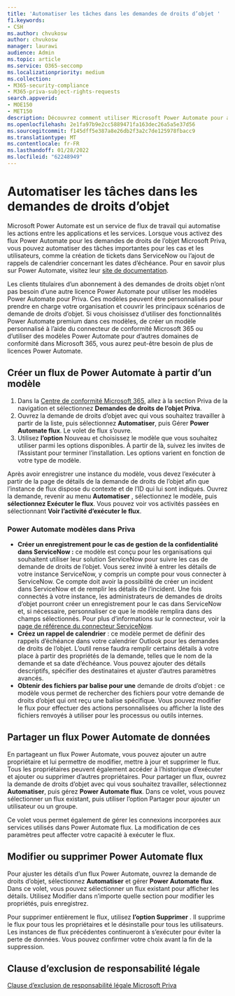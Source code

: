 ```yaml
---
title: 'Automatiser les tâches dans les demandes de droits d’objet '
f1.keywords:
- CSH
ms.author: chvukosw
author: chvukosw
manager: laurawi
audience: Admin
ms.topic: article
ms.service: O365-seccomp
ms.localizationpriority: medium
ms.collection:
- M365-security-compliance
- M365-priva-subject-rights-requests
search.appverid:
- MOE150
- MET150
description: Découvrez comment utiliser Microsoft Power Automate pour automatiser les tâches essentielles pour les demandes de droits d’objet dans Priva.
ms.openlocfilehash: 2e1fa97b9e2cc5889471fa163dec26a5a5e37d56
ms.sourcegitcommit: f145dff5e387a8e26db2f3a2c7de125978fbacc9
ms.translationtype: MT
ms.contentlocale: fr-FR
ms.lasthandoff: 01/28/2022
ms.locfileid: "62248949"
---
```

# <a name="automate-tasks-in-subject-rights-requests"></a>Automatiser les tâches dans les demandes de droits d’objet 

Microsoft Power Automate est un service de flux de travail qui automatise les actions entre les applications et les services. Lorsque vous activez des flux Power Automate pour les demandes de droits de l’objet Microsoft Priva, vous pouvez automatiser des tâches importantes pour les cas et les utilisateurs, comme la création de tickets dans ServiceNow ou l’ajout de rappels de calendrier concernant les dates d’échéance. Pour en savoir plus sur Power Automate, visitez leur [site de documentation](/power-automate/getting-started).

Les clients  titulaires d’un abonnement à des demandes de droits objet n’ont pas besoin d’une autre licence Power Automate pour utiliser les modèles Power Automate pour Priva. Ces modèles peuvent être personnalisés pour prendre en charge votre organisation et couvrir les principaux scénarios de demande de droits d’objet. Si vous choisissez d’utiliser des fonctionnalités Power Automate premium dans ces modèles, de créer un modèle personnalisé à l’aide du connecteur de conformité Microsoft 365 ou d’utiliser des modèles Power Automate pour d’autres domaines de conformité dans Microsoft 365, vous aurez peut-être besoin de plus de licences Power Automate.

## <a name="create-a-new-power-automate-flow-from-a-template"></a>Créer un flux de Power Automate à partir d’un modèle

1. Dans la [Centre de conformité Microsoft 365](https://compliance.microsoft.com/), allez à la section Priva de la navigation et sélectionnez **Demandes de droits de l’objet Priva**.
1. Ouvrez la demande de droits d’objet avec qui vous souhaitez travailler à partir de la liste, puis sélectionnez **Automatiser**, puis Gérer **Power Automate flux**. Le volet de flux s’ouvre.
1. Utilisez **l’option** Nouveau et choisissez le modèle que vous souhaitez utiliser parmi les options disponibles. À partir de là, suivez les invites de l’Assistant pour terminer l’installation. Les options varient en fonction de votre type de modèle.

Après avoir enregistrer une instance du modèle, vous devez l’exécuter à partir de la page de détails de la demande de droits de l’objet afin que l’instance de flux dispose du contexte et de l’ID qui lui sont indiqués. Ouvrez la demande, revenir au menu **Automatiser** , sélectionnez le modèle, puis **sélectionnez Exécuter le flux**. Vous pouvez voir vos activités passées en sélectionnant **Voir l’activité d’exécuter le flux**.

### <a name="power-automate-templates-in-priva"></a>Power Automate modèles dans Priva

- **Créer un enregistrement pour le cas de gestion de la confidentialité dans ServiceNow :** ce modèle est conçu pour les organisations qui souhaitent utiliser leur solution ServiceNow pour suivre les cas de demande de droits de l’objet. Vous serez invité à entrer les détails de votre instance ServiceNow, y compris un compte pour vous connecter à ServiceNow. Ce compte doit avoir la possibilité de créer un incident dans ServiceNow et de remplir les détails de l’incident. Une fois connectés à votre instance, les administrateurs de demandes de droits d’objet pourront créer un enregistrement pour le cas dans ServiceNow et, si nécessaire, personnaliser ce que le modèle remplira dans des champs sélectionnés. Pour plus d’informations sur le connecteur, voir la [page de référence du connecteur ServiceNow](/connectors/service-now/).
- **Créez un rappel de calendrier** : ce modèle permet de définir des rappels d’échéance dans votre calendrier Outlook pour les demandes de droits de l’objet. L’outil rense faudra remplir certains détails à votre place à partir des propriétés de la demande, telles que le nom de la demande et sa date d’échéance. Vous pouvez ajouter des détails descriptifs, spécifier des destinataires et ajuster d’autres paramètres avancés.
- **Obtenir des fichiers par balise pour une** demande de droits d’objet : ce modèle vous permet de rechercher des fichiers pour votre demande de droits d’objet qui ont reçu une balise spécifique. Vous pouvez modifier le flux pour effectuer des actions personnalisées ou afficher la liste des fichiers renvoyés à utiliser pour les processus ou outils internes.

## <a name="share-a-power-automate-flow"></a>Partager un flux Power Automate de données

En partageant un flux Power Automate, vous pouvez ajouter un autre propriétaire et lui permettre de modifier, mettre à jour et supprimer le flux. Tous les propriétaires peuvent également accéder à l’historique d’exécuter et ajouter ou supprimer d’autres propriétaires. Pour partager un flux, ouvrez la demande de droits d’objet avec qui vous souhaitez travailler, sélectionnez **Automatiser**, puis gérez **Power Automate flux**. Dans ce volet, vous pouvez sélectionner un flux existant, puis utiliser l’option Partager pour ajouter un utilisateur ou un groupe.

Ce volet vous permet également de gérer les connexions incorporées aux services utilisés dans Power Automate flux. La modification de ces paramètres peut affecter votre capacité à exécuter le flux.

## <a name="edit-or-delete-power-automate-flow"></a>Modifier ou supprimer Power Automate flux

Pour ajuster les détails d’un flux Power Automate, ouvrez la demande de droits d’objet, sélectionnez **Automatiser** et gérer **Power Automate flux**. Dans ce volet, vous pouvez sélectionner un flux existant pour afficher les détails. Utilisez Modifier dans n’importe quelle section pour modifier les propriétés, puis enregistrez.

Pour supprimer entièrement le flux, utilisez **l’option Supprimer** . Il supprime le flux pour tous les propriétaires et le désinstalle pour tous les utilisateurs. Les instances de flux précédentes continueront à s’exécuter pour éviter la perte de données. Vous pouvez confirmer votre choix avant la fin de la suppression.

## <a name="legal-disclaimer"></a>Clause d’exclusion de responsabilité légale

[Clause d’exclusion de responsabilité légale Microsoft Priva](priva-disclaimer.md)
